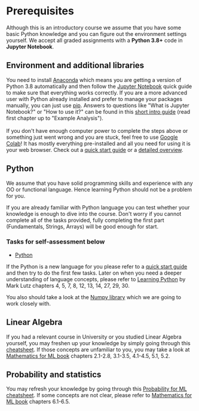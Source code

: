 # Prerequisites

Although this is an introductory course we assume that you have some basic Python knowledge and you can figure out the environment settings yourself. We accept all graded assignments with a **Python 3.8+** code in **Jupyter Notebook**.

## Environment and additional libraries
You need to install [Anaconda](https://docs.conda.io/projects/conda/en/latest/user-guide/install/index.html) which means you are getting a version of Python 3.8 automatically and then follow the [Jupyter Notebook](https://jupyter-notebook-beginner-guide.readthedocs.io/en/latest/) quick guide to make sure that everything works correctly. If you are a more advanced user with Python already installed and prefer to manage your packages manually, you can just use [pip](https://jupyter.org/install). Answers to questions like "What is Jupyter Notebook?" or "How to use it?" can be found in this [short intro guide](https://www.dataquest.io/blog/jupyter-notebook-tutorial/) (read first chapter up to "Example Analysis").<br><br>
If you don't have enough computer power to complete the steps above or something just went wrong and you are stuck, feel free to use [Google Colab](https://colab.research.google.com/)! It has mostly everything pre-installed and all you need for using it is your web browser. Check out a [quick start guide](https://medium.com/@dinaelhanan/an-absolute-beginners-guide-to-google-colaboratory-d55c0eb375de) or a [detailed overview](https://www.tutorialspoint.com/google_colab/google_colab_quick_guide.htm).

## Python

We assume that you have solid programming skills and experience with any OO or functional language. Hence learning Python should not be a problem for you.

If you are already familiar with Python language you can test whether your knowledge is enough to dive into the course. Don't worry if you cannot complete all of the tasks provided, fully completing the first part (Fundamentals, Strings, Arrays) will be good enough for start.
### Tasks for self-assessment below
- [Python](https://github.com/rolling-scopes-school/ml-intro/blob/2022/0_prerequisites/python_tasks.md)

If the Python is a new language for you please refer to a [quick start guide](https://www.stavros.io/tutorials/python/) and then try to do the first few tasks. Later on when you need a deeper understanding of language concepts, please refer to [Learning Python](https://learning-python.com/about-lp.html) by Mark Lutz chapters 4, 5, 7, 8, 12, 13, 14, 27, 29, 30.

You also should take a look at the [Numpy library](https://cs231n.github.io/python-numpy-tutorial/#numpy) which we are going to work closely with.

## Linear Algebra
If you had a relevant course in University or you studied Linear Algebra yourself, you may freshen up your knowledge by simply going through this [cheatsheet](https://stanford.edu/~shervine/teaching/cs-229/refresher-algebra-calculus). If those concepts are unfamiliar to you, you may take a look at [Mathematics for ML book](https://mml-book.github.io/book/mml-book.pdf) chapters 2.1-2.8, 3.1-3.5, 4.1-4.5, 5.1, 5.2.

## Probability and statistics
You may refresh your knowledge by going through this [Probability for ML cheatsheet](https://stanford.edu/~shervine/teaching/cme-106/cheatsheet-probability). If some concepts are not clear, please refer to [Mathematics for ML book](https://mml-book.github.io/book/mml-book.pdf) chapters 6.1-6.5.
